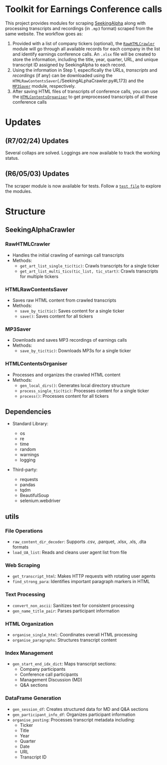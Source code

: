 # Toolkit for Earnings Conference calls
This project provides modules for scraping [SeekingAlpha](https://seekingalpha.com/) along with processing transcripts and recordings (in `.mp3` format) scraped from the same website.
The workflow goes as:
1. Provided with a list of company tickers (optional), the [`RawHTMLCrawler`](https://github.com/GotoRyusuke/Earnings-Conference-Calls/blob/main/SeekingAlphaCrawler.py#L82) module will go through all available records for each company in the list and identify earnings conference calls.
An `.xlsx` file will be created to store the information, including the title, year, quarter, URL, and unique transcript ID assigned by SeekingAlpha to each record.
2. Using the information in Step 1, especifically the URLs, *transcripts* and *recordings* (if any) can be downloaded using the `HTMLRawContentsSaver`(./SeekingALphaCrawler.py#L173) and the [`MP3Saver`](https://github.com/GotoRyusuke/Earnings-Conference-Calls/blob/main/SeekingAlphaCrawler.py#L225) module, respectively.
3. After saving HTML files of transcripts of conference calls, you can use the [`HTMLContentsOrganiser`](https://github.com/GotoRyusuke/Earnings-Conference-Calls/blob/main/SeekingAlphaCrawler.py#L276) to get preprocessed transcripts of all these conference calls

# Updates
## (R7/02/24) Updates
Several collaps are solved. Loggings are now available to track the working status.
## (R6/05/03) Updates
The scraper module is now available for tests. Follow a [`test file`](test.py) to explore the modules.

# Structure
## SeekingAlphaCrawler
### RawHTMLCrawler
- Handles the initial crawling of earnings call transcripts
- Methods:
  - `get_art_list_single_tic(tic)`: Crawls transcripts for a single ticker
  - `get_art_list_multi_tics(tic_list, tic_start)`: Crawls transcripts for multiple tickers

### HTMLRawContentsSaver
- Saves raw HTML content from crawled transcripts
- Methods:
  - `save_by_tic(tic)`: Saves content for a single ticker
  - `save()`: Saves content for all tickers

### MP3Saver
- Downloads and saves MP3 recordings of earnings calls
- Methods:
  - `save_by_tic(tic)`: Downloads MP3s for a single ticker

### HTMLContentsOrganiser
- Processes and organizes the crawled HTML content
- Methods:
  - `gen_local_dirs()`: Generates local directory structure
  - `process_single_tic(tic)`: Processes content for a single ticker
  - `process()`: Processes content for all tickers

## Dependencies

- Standard Library:
  - os
  - re
  - time
  - random
  - warnings
  - logging

- Third-party:
  - requests
  - pandas
  - tqdm
  - BeautifulSoup
  - selenium.webdriver

## utils
### File Operations
- `raw_content_dir_decoder`: Supports .csv, .parquet, .xlsx, .xls, .dta formats
- `load_UA_list`: Reads and cleans user agent list from file

### Web Scraping
- `get_transcript_html`: Makes HTTP requests with rotating user agents
- `find_strong_para`: Identifies important paragraph markers in HTML

### Text Processing
- `convert_non_ascii`: Sanitizes text for consistent processing
- `gen_name_title_pair`: Parses participant information

### HTML Organization
- `organise_single_html`: Coordinates overall HTML processing
- `organise_paragraphs`: Structures transcript content

### Index Management
- `gen_start_end_idx_dict`: Maps transcript sections:
  - Company participants
  - Conference call participants
  - Management Discussion (MD)
  - Q&A sections

### DataFrame Generation
- `gen_session_df`: Creates structured data for MD and Q&A sections
- `gen_participant_info_df`: Organizes participant information
- `organise_posting`: Processes transcript metadata including:
  - Ticker
  - Title
  - Year
  - Quarter
  - Date
  - URL
  - Transcript ID



